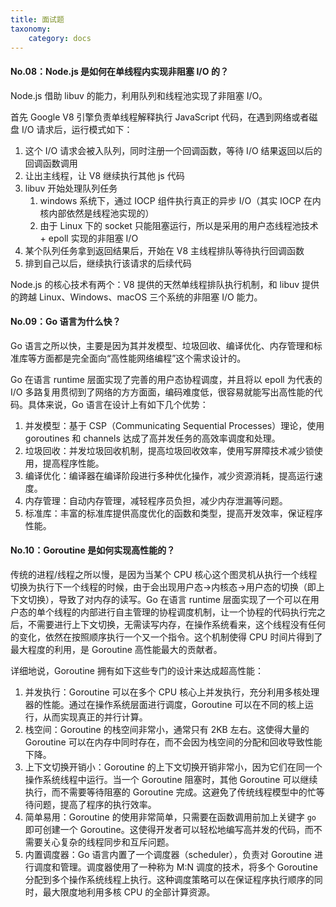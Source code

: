 ```yaml
---
title: 面试题
taxonomy:
    category: docs
---
```


#### No.08：Node.js 是如何在单线程内实现非阻塞 I/O 的？

Node.js 借助 libuv 的能力，利用队列和线程池实现了非阻塞 I/O。

首先 Google V8 引擎负责单线程解释执行 JavaScript 代码，在遇到网络或者磁盘 I/O 请求后，运行模式如下：

1. 这个 I/O 请求会被入队列，同时注册一个回调函数，等待 I/O 结果返回以后的回调函数调用
2. 让出主线程，让 V8 继续执行其他 js 代码
3. libuv 开始处理队列任务
    1. windows 系统下，通过 IOCP 组件执行真正的异步 I/O（其实 IOCP 在内核内部依然是线程池实现的）
    2. 由于 Linux 下的 socket 只能阻塞运行，所以是采用的用户态线程池技术 + epoll 实现的非阻塞 I/O
4. 某个队列任务拿到返回结果后，开始在 V8 主线程排队等待执行回调函数
5. 排到自己以后，继续执行该请求的后续代码

Node.js 的核心技术有两个：V8 提供的天然单线程排队执行机制，和 libuv 提供的跨越 Linux、Windows、macOS 三个系统的非阻塞 I/O 能力。

#### No.09：Go 语言为什么快？

Go 语言之所以快，主要是因为其并发模型、垃圾回收、编译优化、内存管理和标准库等方面都是完全面向“高性能网络编程”这个需求设计的。

Go 在语言 runtime 层面实现了完善的用户态协程调度，并且将以 epoll 为代表的 I/O 多路复用贯彻到了网络的方方面面，编码难度低，很容易就能写出高性能的代码。具体来说，Go 语言在设计上有如下几个优势：

1. 并发模型：基于 CSP（Communicating Sequential Processes）理论，使用 goroutines 和 channels 达成了高并发任务的高效率调度和处理。
2. 垃圾回收：并发垃圾回收机制，提高垃圾回收效率，使用写屏障技术减少锁使用，提高程序性能。
3. 编译优化：编译器在编译阶段进行多种优化操作，减少资源消耗，提高运行速度。
4. 内存管理：自动内存管理，减轻程序员负担，减少内存泄漏等问题。
5. 标准库：丰富的标准库提供高度优化的函数和类型，提高开发效率，保证程序性能。


#### No.10：Goroutine 是如何实现高性能的？

传统的进程/线程之所以慢，是因为当某个 CPU 核心这个图灵机从执行一个线程切换为执行下一个线程的时候，由于会出现用户态->内核态->用户态的切换（即上下文切换），导致了对内存的读写。Go 在语言 runtime 层面实现了一个可以在用户态的单个线程的内部进行自主管理的协程调度机制，让一个协程的代码执行完之后，不需要进行上下文切换，无需读写内存，在操作系统看来，这个线程没有任何的变化，依然在按照顺序执行一个又一个指令。这个机制使得 CPU 时间片得到了最大程度的利用，是 Goroutine 高性能最大的贡献者。

详细地说，Goroutine 拥有如下这些专门的设计来达成超高性能：

1. 并发执行：Goroutine 可以在多个 CPU 核心上并发执行，充分利用多核处理器的性能。通过在操作系统层面进行调度，Goroutine 可以在不同的核上运行，从而实现真正的并行计算。
2. 栈空间：Goroutine 的栈空间非常小，通常只有 2KB 左右。这使得大量的 Goroutine 可以在内存中同时存在，而不会因为栈空间的分配和回收导致性能下降。
3. 上下文切换开销小：Goroutine 的上下文切换开销非常小，因为它们在同一个操作系统线程中运行。当一个 Goroutine 阻塞时，其他 Goroutine 可以继续执行，而不需要等待阻塞的 Goroutine 完成。这避免了传统线程模型中的忙等待问题，提高了程序的执行效率。
4. 简单易用：Goroutine 的使用非常简单，只需要在函数调用前加上关键字 `go` 即可创建一个 Goroutine。这使得开发者可以轻松地编写高并发的代码，而不需要关心复杂的线程同步和互斥问题。
5. 内置调度器：Go 语言内置了一个调度器（scheduler），负责对 Goroutine 进行调度和管理。调度器使用了一种称为 M:N 调度的技术，将多个 Goroutine 分配到多个操作系统线程上执行。这种调度策略可以在保证程序执行顺序的同时，最大限度地利用多核 CPU 的全部计算资源。

